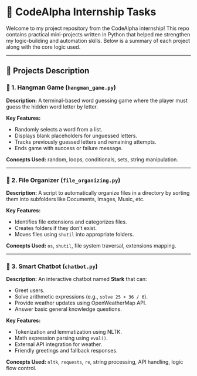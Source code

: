 # 🌟 CodeAlpha Internship Tasks
Welcome to my project repository from the CodeAlpha internship! This repo contains practical mini-projects written in Python that helped me strengthen my logic-building and automation skills. Below is a summary of each project along with the core logic used.

---

## 📁 Projects Description

### 🔹 1. Hangman Game (`hangman_game.py`)
**Description:** A terminal-based word guessing game where the player must guess the hidden word letter by letter.

**Key Features:**
- Randomly selects a word from a list.
- Displays blank placeholders for unguessed letters.
- Tracks previously guessed letters and remaining attempts.
- Ends game with success or failure message.

**Concepts Used:** random, loops, conditionals, sets, string manipulation.

---

### 🔹 2. File Organizer (`file_organizing.py`)
**Description:** A script to automatically organize files in a directory by sorting them into subfolders like Documents, Images, Music, etc.

**Key Features:**
- Identifies file extensions and categorizes files.
- Creates folders if they don't exist.
- Moves files using `shutil` into appropriate folders.

**Concepts Used:** `os`, `shutil`, file system traversal, extensions mapping.

---

### 🔹 3. Smart Chatbot (`chatbot.py`)
**Description:** An interactive chatbot named **Stark** that can:
- Greet users.
- Solve arithmetic expressions (e.g., `solve 25 + 36 / 6`).
- Provide weather updates using OpenWeatherMap API.
- Answer basic general knowledge questions.

**Key Features:**
- Tokenization and lemmatization using NLTK.
- Math expression parsing using `eval()`.
- External API integration for weather.
- Friendly greetings and fallback responses.

**Concepts Used:** `nltk`, `requests`, `re`, string processing, API handling, logic flow control.
